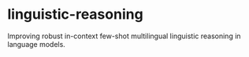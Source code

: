 # linguistic-reasoning
Improving robust in-context few-shot multilingual linguistic reasoning in language models.
